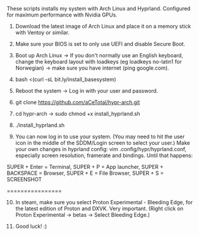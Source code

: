 These scripts installs my system with Arch Linux and Hyprland. Configured for maximum performance with Nvidia GPUs.

1. Download the latest image of Arch Linux and place it on a memory stick with Ventoy or similar.

2. Make sure your BIOS is set to only use UEFI and disable Secure Boot.

3. Boot up Arch Linux -> If you don't normally use an English keyboard, change the keyboard layout with loadkeys (eg loadkeys no-latin1 for Norwegian) -> make sure you have internet (ping google.com).

4. bash <(curl -sL bit.ly/install_basesystem)

5. Reboot the system -> Log in with your user and password.

6. git clone https://github.com/aCeTotal/hypr-arch.git

7. cd hypr-arch -> sudo chmod +x install_hyprland.sh

8. ./install_hyprland.sh

9. You can now log in to use your system. (You may need to hit the user icon in the middle of the SDDM/Login screen to select your user.) Make your own changes in hyprland config: vim .config/hypr/hyprland.conf, especially screen resolution, framerate and bindings. Until that happens:

SUPER + Enter = Terminal, 
SUPER + P = App launcher, 
SUPER + BACKSPACE = Browser, 
SUPER + E = File Browser, 
SUPER + S = SCREENSHOT

================

10. In steam, make sure you select Proton Experimental - Bleeding Edge, for the latest edition of Proton and DXVK. Very important. (Right click on Proton Experimental -> betas -> Select Bleeding Edge.)

11. Good luck! :)
